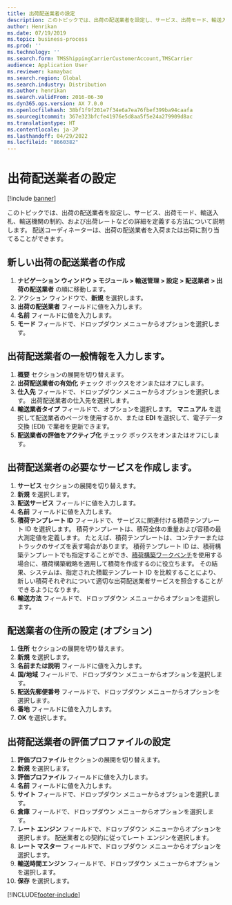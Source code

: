 ```yaml
---
title: 出荷配送業者の設定
description: このトピックでは、出荷の配送業者を設定し、サービス、出荷モード、輸送入札、輸送機関の制約、および出荷レートなどの詳細を定義する方法について説明します。
author: Henrikan
ms.date: 07/19/2019
ms.topic: business-process
ms.prod: ''
ms.technology: ''
ms.search.form: TMSShippingCarrierCustomerAccount,TMSCarrier
audience: Application User
ms.reviewer: kamaybac
ms.search.region: Global
ms.search.industry: Distribution
ms.author: henrikan
ms.search.validFrom: 2016-06-30
ms.dyn365.ops.version: AX 7.0.0
ms.openlocfilehash: 38bf1f9f201e7f34e6a7ea76fbef399ba94caafa
ms.sourcegitcommit: 367e323bfcfe41976e5d8aa5f5e24a279909d8ac
ms.translationtype: HT
ms.contentlocale: ja-JP
ms.lasthandoff: 04/29/2022
ms.locfileid: "8660382"
---
```

# <a name="set-up-shipping-carriers"></a>出荷配送業者の設定

[!include [banner](../../includes/banner.md)]

このトピックでは、出荷の配送業者を設定し、サービス、出荷モード、輸送入札、輸送機関の制約、および出荷レートなどの詳細を定義する方法について説明します。 配送コーディネーターは、出荷の配送業者を入荷または出荷に割り当てることができます。

## <a name="create-a-new-shipping-carrier"></a>新しい出荷の配送業者の作成

1. **ナビゲーション ウィンドウ > モジュール > 輸送管理 > 設定 > 配送業者 > 出荷の配送業者** の順に移動します。
2. アクション ウィンドウで、**新規** を選択します。
3. **出荷の配送業者** フィールドに値を入力します。
4. **名前** フィールドに値を入力します。
5. **モード** フィールドで、ドロップダウン メニューからオプションを選択します。

## <a name="fill-in-the-general-information-for-the-shipping-carrier"></a>出荷配送業者の一般情報を入力します。

1. **概要** セクションの展開を切り替えます。
2. **出荷配送業者の有効化** チェック ボックスをオンまたはオフにします。
3. **仕入先** フィールドで、ドロップダウン メニューからオプションを選択します。 出荷配送業者の仕入先を選択します。  
4. **輸送業者タイプ** フィールドで、オプションを選択します。 **マニュアル** を選択して配送業者のページを使用するか、または **EDI** を選択して、電子データ交換 (EDI) で業者を更新できます。  
5. **配送業者の評価をアクティブ化** チェック ボックスをオンまたはオフにします。

## <a name="create-the-necessary-services-for-the-shipping-carrier"></a>出荷配送業者の必要なサービスを作成します。

1. **サービス** セクションの展開を切り替えます。
2. **新規** を選択します。
3. **配送サービス** フィールドに値を入力します。
4. **名前** フィールドに値を入力します。
5. **積荷テンプレート ID** フィールドで、サービスに関連付ける積荷テンプレート ID を選択します。 積荷テンプレートは、積荷全体の重量および容積の最大測定値を定義します。 たとえば、積荷テンプレートは、コンテナーまたはトラックのサイズを表す場合があります。 積荷テンプレート ID は、積荷構築テンプレートでも指定することができ、[積荷構築ワークベンチ](load-building-workbench.md)を使用する場合に、積荷構築戦略を適用して積荷を作成するのに役立ちます。 その結果、システムは、指定された積載テンプレート ID を比較することにより、新しい積荷それぞれについて適切な出荷配送業者サービスを照合することができるようになります。
6. **輸送方法** フィールドで、ドロップダウン メニューからオプションを選択します。

## <a name="set-up-the-address-for-the-carrier-optional"></a>配送業者の住所の設定 (オプション)

1. **住所** セクションの展開を切り替えます。
2. **新規** を選択します。
3. **名前または説明** フィールドに値を入力します。
4. **国/地域** フィールドで、ドロップダウン メニューからオプションを選択します。
5. **配送先郵便番号** フィールドで、ドロップダウン メニューからオプションを選択します。
6. **番地** フィールドに値を入力します。
7. **OK** を選択します。

## <a name="set-up-the-rating-profile-for-the-shipping-carrier"></a>出荷配送業者の評価プロファイルの設定

1. **評価プロファイル** セクションの展開を切り替えます。
2. **新規** を選択します。
3. **評価プロファイル** フィールドに値を入力します。
4. **名前** フィールドに値を入力します。
5. **サイト** フィールドで、ドロップダウン メニューからオプションを選択します。
6. **倉庫** フィールドで、ドロップダウン メニューからオプションを選択します。
7. **レート エンジン** フィールドで、ドロップダウン メニューからオプションを選択します。 配送業者との契約に従ってレート エンジンを選択します。  
8. **レート マスター** フィールドで、ドロップダウン メニューからオプションを選択します。
9. **輸送時間エンジン** フィールドで、ドロップダウン メニューからオプションを選択します。
10. **保存** を選択します。



[!INCLUDE[footer-include](../../../includes/footer-banner.md)]